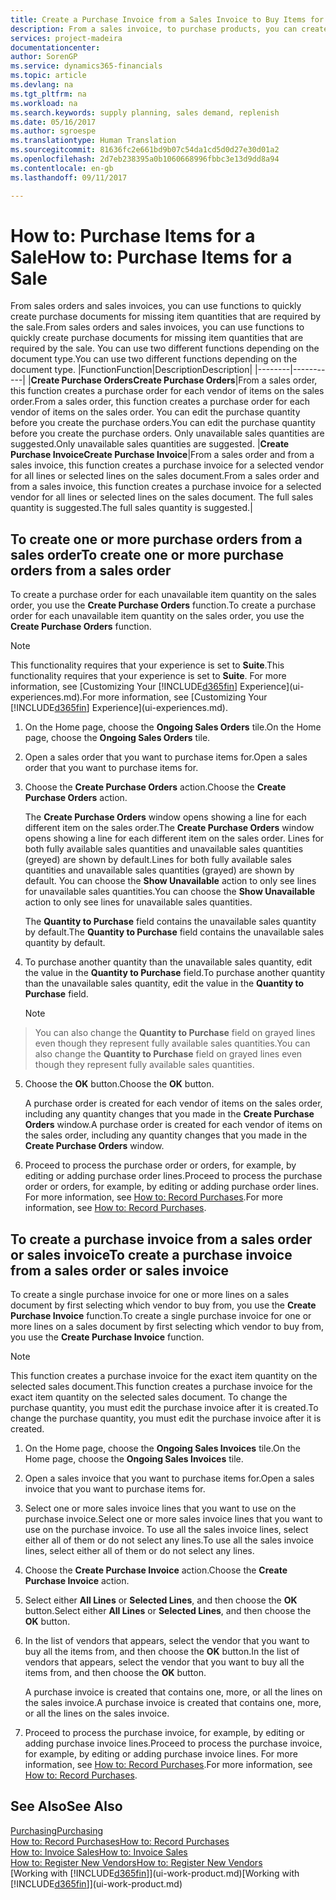 ```yaml
---
title: Create a Purchase Invoice from a Sales Invoice to Buy Items for a Sale | Microsoft Docs
description: From a sales invoice, to purchase products, you can create a purchase invoice for a vendor or supplier.
services: project-madeira
documentationcenter: 
author: SorenGP
ms.service: dynamics365-financials
ms.topic: article
ms.devlang: na
ms.tgt_pltfrm: na
ms.workload: na
ms.search.keywords: supply planning, sales demand, replenish
ms.date: 05/16/2017
ms.author: sgroespe
ms.translationtype: Human Translation
ms.sourcegitcommit: 81636fc2e661bd9b07c54da1cd5d0d27e30d01a2
ms.openlocfilehash: 2d7eb238395a0b1060668996fbbc3e13d9dd8a94
ms.contentlocale: en-gb
ms.lasthandoff: 09/11/2017

---
```

# <a name="how-to-purchase-items-for-a-sale"></a><span data-ttu-id="a99d2-103">How to: Purchase Items for a Sale</span><span class="sxs-lookup"><span data-stu-id="a99d2-103">How to: Purchase Items for a Sale</span></span>
<span data-ttu-id="a99d2-104">From sales orders and sales invoices, you can use functions to quickly create purchase documents for missing item quantities that are required by the sale.</span><span class="sxs-lookup"><span data-stu-id="a99d2-104">From sales orders and sales invoices, you can use functions to quickly create purchase documents for missing item quantities that are required by the sale.</span></span> <span data-ttu-id="a99d2-105">You can use two different functions depending on the document type.</span><span class="sxs-lookup"><span data-stu-id="a99d2-105">You can use two different functions depending on the document type.</span></span>
|<span data-ttu-id="a99d2-106">Function</span><span class="sxs-lookup"><span data-stu-id="a99d2-106">Function</span></span>|<span data-ttu-id="a99d2-107">Description</span><span class="sxs-lookup"><span data-stu-id="a99d2-107">Description</span></span>|
|--------|-----------|
|<span data-ttu-id="a99d2-108">**Create Purchase Orders**</span><span class="sxs-lookup"><span data-stu-id="a99d2-108">**Create Purchase Orders**</span></span>|<span data-ttu-id="a99d2-109">From a sales order, this function creates a purchase order for each vendor of items on the sales order.</span><span class="sxs-lookup"><span data-stu-id="a99d2-109">From a sales order, this function creates a purchase order for each vendor of items on the sales order.</span></span> <span data-ttu-id="a99d2-110">You can edit the purchase quantity before you create the purchase orders.</span><span class="sxs-lookup"><span data-stu-id="a99d2-110">You can edit the purchase quantity before you create the purchase orders.</span></span> <span data-ttu-id="a99d2-111">Only unavailable sales quantities are suggested.</span><span class="sxs-lookup"><span data-stu-id="a99d2-111">Only unavailable sales quantities are suggested.</span></span>
|<span data-ttu-id="a99d2-112">**Create Purchase Invoice**</span><span class="sxs-lookup"><span data-stu-id="a99d2-112">**Create Purchase Invoice**</span></span>|<span data-ttu-id="a99d2-113">From a sales order and from a sales invoice, this function creates a purchase invoice for a selected vendor for all lines or selected lines on the sales document.</span><span class="sxs-lookup"><span data-stu-id="a99d2-113">From a sales order and from a sales invoice, this function creates a purchase invoice for a selected vendor for all lines or selected lines on the sales document.</span></span> <span data-ttu-id="a99d2-114">The full sales quantity is suggested.</span><span class="sxs-lookup"><span data-stu-id="a99d2-114">The full sales quantity is suggested.</span></span>|

## <a name="to-create-one-or-more-purchase-orders-from-a-sales-order"></a><span data-ttu-id="a99d2-115">To create one or more purchase orders from a sales order</span><span class="sxs-lookup"><span data-stu-id="a99d2-115">To create one or more purchase orders from a sales order</span></span>
<span data-ttu-id="a99d2-116">To create a purchase order for each unavailable item quantity on the sales order, you use the **Create Purchase Orders** function.</span><span class="sxs-lookup"><span data-stu-id="a99d2-116">To create a purchase order for each unavailable item quantity on the sales order, you use the **Create Purchase Orders** function.</span></span> 

> [!NOTE]  
>   <span data-ttu-id="a99d2-117">This functionality requires that your experience is set to **Suite**.</span><span class="sxs-lookup"><span data-stu-id="a99d2-117">This functionality requires that your experience is set to **Suite**.</span></span> <span data-ttu-id="a99d2-118">For more information, see [Customizing Your [!INCLUDE[d365fin](includes/d365fin_md.md)] Experience](ui-experiences.md).</span><span class="sxs-lookup"><span data-stu-id="a99d2-118">For more information, see [Customizing Your [!INCLUDE[d365fin](includes/d365fin_md.md)] Experience](ui-experiences.md).</span></span>

1. <span data-ttu-id="a99d2-119">On the Home page, choose the **Ongoing Sales Orders** tile.</span><span class="sxs-lookup"><span data-stu-id="a99d2-119">On the Home page, choose the **Ongoing Sales Orders** tile.</span></span>
2. <span data-ttu-id="a99d2-120">Open a sales order that you want to purchase items for.</span><span class="sxs-lookup"><span data-stu-id="a99d2-120">Open a sales order that you want to purchase items for.</span></span>
3. <span data-ttu-id="a99d2-121">Choose the **Create Purchase Orders** action.</span><span class="sxs-lookup"><span data-stu-id="a99d2-121">Choose the **Create Purchase Orders** action.</span></span>

    <span data-ttu-id="a99d2-122">The **Create Purchase Orders** window opens showing a line for each different item on the sales order.</span><span class="sxs-lookup"><span data-stu-id="a99d2-122">The **Create Purchase Orders** window opens showing a line for each different item on the sales order.</span></span> <span data-ttu-id="a99d2-123">Lines for both fully available sales quantities and unavailable sales quantities (greyed) are shown by default.</span><span class="sxs-lookup"><span data-stu-id="a99d2-123">Lines for both fully available sales quantities and unavailable sales quantities (grayed) are shown by default.</span></span> <span data-ttu-id="a99d2-124">You can choose the **Show Unavailable** action to only see lines for unavailable sales quantities.</span><span class="sxs-lookup"><span data-stu-id="a99d2-124">You can choose the **Show Unavailable** action to only see lines for unavailable sales quantities.</span></span>

    <span data-ttu-id="a99d2-125">The **Quantity to Purchase** field contains the unavailable sales quantity by default.</span><span class="sxs-lookup"><span data-stu-id="a99d2-125">The **Quantity to Purchase** field contains the unavailable sales quantity by default.</span></span>
4. <span data-ttu-id="a99d2-126">To purchase another quantity than the unavailable sales quantity, edit the value in the **Quantity to Purchase** field.</span><span class="sxs-lookup"><span data-stu-id="a99d2-126">To purchase another quantity than the unavailable sales quantity, edit the value in the **Quantity to Purchase** field.</span></span>

    > [!NOTE]  
>   <span data-ttu-id="a99d2-127">You can also change the **Quantity to Purchase** field on grayed lines even though they represent fully available sales quantities.</span><span class="sxs-lookup"><span data-stu-id="a99d2-127">You can also change the **Quantity to Purchase** field on grayed lines even though they represent fully available sales quantities.</span></span>
5. <span data-ttu-id="a99d2-128">Choose the **OK** button.</span><span class="sxs-lookup"><span data-stu-id="a99d2-128">Choose the **OK** button.</span></span> 
    
    <span data-ttu-id="a99d2-129">A purchase order is created for each vendor of items on the sales order, including any quantity changes that you made in the **Create Purchase Orders** window.</span><span class="sxs-lookup"><span data-stu-id="a99d2-129">A purchase order is created for each vendor of items on the sales order, including any quantity changes that you made in the **Create Purchase Orders** window.</span></span>
7. <span data-ttu-id="a99d2-130">Proceed to process the purchase order or orders, for example, by editing or adding purchase order lines.</span><span class="sxs-lookup"><span data-stu-id="a99d2-130">Proceed to process the purchase order or orders, for example, by editing or adding purchase order lines.</span></span> <span data-ttu-id="a99d2-131">For more information, see [How to: Record Purchases](purchasing-how-record-purchases.md).</span><span class="sxs-lookup"><span data-stu-id="a99d2-131">For more information, see [How to: Record Purchases](purchasing-how-record-purchases.md).</span></span>


## <a name="to-create-a-purchase-invoice-from-a-sales-order-or-sales-invoice"></a><span data-ttu-id="a99d2-132">To create a purchase invoice from a sales order or sales invoice</span><span class="sxs-lookup"><span data-stu-id="a99d2-132">To create a purchase invoice from a sales order or sales invoice</span></span>
<span data-ttu-id="a99d2-133">To create a single purchase invoice for one or more lines on a sales document by first selecting which vendor to buy from, you use the **Create Purchase Invoice** function.</span><span class="sxs-lookup"><span data-stu-id="a99d2-133">To create a single purchase invoice for one or more lines on a sales document by first selecting which vendor to buy from, you use the **Create Purchase Invoice** function.</span></span> 

> [!NOTE]  
>   <span data-ttu-id="a99d2-134">This function creates a purchase invoice for the exact item quantity on the selected sales document.</span><span class="sxs-lookup"><span data-stu-id="a99d2-134">This function creates a purchase invoice for the exact item quantity on the selected sales document.</span></span> <span data-ttu-id="a99d2-135">To change the purchase quantity, you must edit the purchase invoice after it is created.</span><span class="sxs-lookup"><span data-stu-id="a99d2-135">To change the purchase quantity, you must edit the purchase invoice after it is created.</span></span>  

1. <span data-ttu-id="a99d2-136">On the Home page, choose the **Ongoing Sales Invoices** tile.</span><span class="sxs-lookup"><span data-stu-id="a99d2-136">On the Home page, choose the **Ongoing Sales Invoices** tile.</span></span>
2. <span data-ttu-id="a99d2-137">Open a sales invoice that you want to purchase items for.</span><span class="sxs-lookup"><span data-stu-id="a99d2-137">Open a sales invoice that you want to purchase items for.</span></span>
3. <span data-ttu-id="a99d2-138">Select one or more sales invoice lines that you want to use on the purchase invoice.</span><span class="sxs-lookup"><span data-stu-id="a99d2-138">Select one or more sales invoice lines that you want to use on the purchase invoice.</span></span> <span data-ttu-id="a99d2-139">To use all the sales invoice lines, select either all of them or do not select any lines.</span><span class="sxs-lookup"><span data-stu-id="a99d2-139">To use all the sales invoice lines, select either all of them or do not select any lines.</span></span>
4. <span data-ttu-id="a99d2-140">Choose the **Create Purchase Invoice** action.</span><span class="sxs-lookup"><span data-stu-id="a99d2-140">Choose the **Create Purchase Invoice** action.</span></span>
5. <span data-ttu-id="a99d2-141">Select either **All Lines** or **Selected Lines**, and then choose the **OK** button.</span><span class="sxs-lookup"><span data-stu-id="a99d2-141">Select either **All Lines** or **Selected Lines**, and then choose the **OK** button.</span></span>  
6. <span data-ttu-id="a99d2-142">In the list of vendors that appears, select the vendor that you want to buy all the items from, and then choose the **OK** button.</span><span class="sxs-lookup"><span data-stu-id="a99d2-142">In the list of vendors that appears, select the vendor that you want to buy all the items from, and then choose the **OK** button.</span></span>

    <span data-ttu-id="a99d2-143">A purchase invoice is created that contains one, more, or all the lines on the sales invoice.</span><span class="sxs-lookup"><span data-stu-id="a99d2-143">A purchase invoice is created that contains one, more, or all the lines on the sales invoice.</span></span>
7. <span data-ttu-id="a99d2-144">Proceed to process the purchase invoice, for example, by editing or adding purchase invoice lines.</span><span class="sxs-lookup"><span data-stu-id="a99d2-144">Proceed to process the purchase invoice, for example, by editing or adding purchase invoice lines.</span></span> <span data-ttu-id="a99d2-145">For more information, see [How to: Record Purchases](purchasing-how-record-purchases.md).</span><span class="sxs-lookup"><span data-stu-id="a99d2-145">For more information, see [How to: Record Purchases](purchasing-how-record-purchases.md).</span></span>

## <a name="see-also"></a><span data-ttu-id="a99d2-146">See Also</span><span class="sxs-lookup"><span data-stu-id="a99d2-146">See Also</span></span>
[<span data-ttu-id="a99d2-147">Purchasing</span><span class="sxs-lookup"><span data-stu-id="a99d2-147">Purchasing</span></span>](purchasing-manage-purchasing.md)  
[<span data-ttu-id="a99d2-148">How to: Record Purchases</span><span class="sxs-lookup"><span data-stu-id="a99d2-148">How to: Record Purchases</span></span>](purchasing-how-record-purchases.md)  
[<span data-ttu-id="a99d2-149">How to: Invoice Sales</span><span class="sxs-lookup"><span data-stu-id="a99d2-149">How to: Invoice Sales</span></span>](sales-how-invoice-sales.md)  
[<span data-ttu-id="a99d2-150">How to: Register New Vendors</span><span class="sxs-lookup"><span data-stu-id="a99d2-150">How to: Register New Vendors</span></span>](purchasing-how-register-new-vendors.md)  
<span data-ttu-id="a99d2-151">[Working with [!INCLUDE[d365fin](includes/d365fin_md.md)]](ui-work-product.md)</span><span class="sxs-lookup"><span data-stu-id="a99d2-151">[Working with [!INCLUDE[d365fin](includes/d365fin_md.md)]](ui-work-product.md)</span></span>

